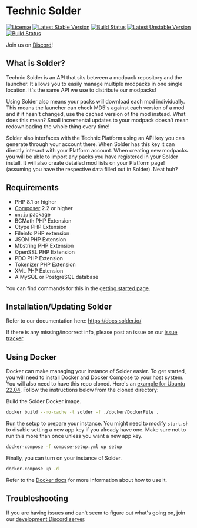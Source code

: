 Technic Solder
=============

[![License](https://poser.pugx.org/solder/solder/license.svg)](https://packagist.org/packages/solder/solder)
[![Latest Stable Version](https://poser.pugx.org/solder/solder/v/stable.svg)](https://packagist.org/packages/solder/solder) [![Build Status](https://travis-ci.org/TechnicPack/TechnicSolder.svg?branch=master)](https://travis-ci.org/TechnicPack/TechnicSolder)
[![Latest Unstable Version](https://poser.pugx.org/solder/solder/v/unstable.svg)](https://packagist.org/packages/solder/solder) [![Build Status](https://travis-ci.org/TechnicPack/TechnicSolder.svg?branch=dev)](https://travis-ci.org/TechnicPack/TechnicSolder)

Join us on [Discord][discord]!

What is Solder?
--------------

Technic Solder is an API that sits between a modpack repository and the launcher. It allows you to easily manage multiple modpacks in one single location. It's the same API we use to distribute our modpacks!

Using Solder also means your packs will download each mod individually. This means the launcher can check MD5's against each version of a mod and if it hasn't changed, use the cached version of the mod instead. What does this mean? Small incremental updates to your modpack doesn't mean redownloading the whole thing every time!

Solder also interfaces with the Technic Platform using an API key you can generate through your account there. When Solder has this key it can directly interact with your Platform account. When creating new modpacks you will be able to import any packs you have registered in your Solder install. It will also create detailed mod lists on your Platform page! (assuming you have the respective data filled out in Solder). Neat huh?

Requirements
-------------

* PHP 8.1 or higher
* [Composer](https://getcomposer.org/) 2.2 or higher
* `unzip` package
* BCMath PHP Extension
* Ctype PHP Extension
* Fileinfo PHP extension
* JSON PHP Extension
* Mbstring PHP Extension
* OpenSSL PHP Extension
* PDO PHP Extension
* Tokenizer PHP Extension
* XML PHP Extension
* A MySQL or PostgreSQL database

You can find commands for this in the [getting started page](https://docs.solder.io/reference/getting-started#requirements).

Installation/Updating Solder
-------------

Refer to our documentation here: <https://docs.solder.io/>

If there is any missing/incorrect info, please post an issue on our [issue tracker](https://github.com/TechnicPack/TechnicSolder/issues)

Using Docker
-------------

Docker can make managing your instance of Solder easier. To get started, you will need to install Docker and Docker Compose to your host system. You will also need to have this repo cloned. Here's an [example for Ubuntu 22.04](https://www.digitalocean.com/community/tutorials/how-to-install-and-use-docker-on-ubuntu-22-04). Follow the instructions below from the cloned directory:

Build the Solder Docker image.
```bash
docker build --no-cache -t solder -f ./docker/DockerFile .
```

Run the setup to prepare your instance. You might need to modify `start.sh` to disable setting a new app key if you already have one. Make sure not to run this more than once unless you want a new app key.
```bash
docker-compose -f compose-setup.yml up setup
```

Finally, you can turn on your instance of Solder.
```bash
docker-compose up -d
```

Refer to the [Docker docs](https://docs.docker.com/) for more information about how to use it.

Troubleshooting
---------------

If you are having issues and can't seem to figure out what's going on, join our [development Discord server][discord].

[discord]: https://discord.gg/0XSjZibQg6yguy1x
